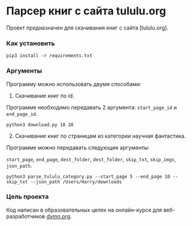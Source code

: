 # Парсер книг с сайта tululu.org

Проект предназначен для скачивания книг с сайта [tululu.org].

### Как установить

```
pip3 install -r requirements.txt
```

### Аргументы

Программу можно использовать двумя способами:

1. Скачивание книг по id.

Программе необходимо передавать 2 аргумента: `start_page_id` и `end_page_id`.
```
python3 download.py 10 20
```

2. Скачивание книг по страницам из категории научная фантастика.

Программе можно передавать следующие аргументы:

`start_page`, `end_page`, `dest_folder`, `dest_folder`, `skip_txt`, `skip_imgs`, `json_path`.
```
python3 parse_tululu_category.py --start_page 5 --end_page 10 --skip_txt --json_path /Users/Harry/downloads
```

### Цель проекта

Код написан в образовательных целях на онлайн-курсе для веб-разработчиков [dvmn.org](https://dvmn.org/).